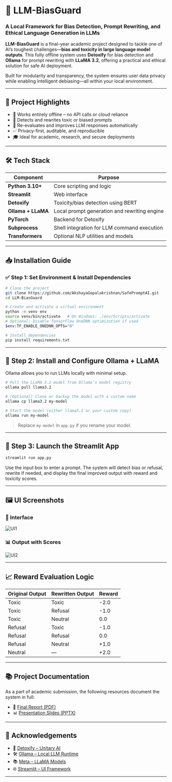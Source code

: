 
# 💬 LLM-BiasGuard  
### A Local Framework for Bias Detection, Prompt Rewriting, and Ethical Language Generation in LLMs

**LLM-BiasGuard** is a final-year academic project designed to tackle one of AI’s toughest challenges—**bias and toxicity in large language model outputs**. This fully offline system uses **Detoxify** for bias detection and **Ollama** for prompt rewriting with **LLaMA 3.2**, offering a practical and ethical solution for safe AI deployment.

Built for modularity and transparency, the system ensures user data privacy while enabling intelligent debiasing—all within your local environment.

---

## 📌 Project Highlights

- 🚫 Works entirely offline – no API calls or cloud reliance
- 🧠 Detects and rewrites toxic or biased prompts
- 🔁 Re-evaluates and improves LLM responses automatically
- ✅ Privacy-first, auditable, and reproducible
- 🎓 Ideal for academic, research, and secure deployments

---

## 🛠 Tech Stack

| Component         | Purpose                                           |
|------------------|---------------------------------------------------|
| **Python 3.10+**  | Core scripting and logic                          |
| **Streamlit**     | Web interface                                     |
| **Detoxify**      | Toxicity/bias detection using BERT                |
| **Ollama + LLaMA**| Local prompt generation and rewriting engine      |
| **PyTorch**       | Backend for Detoxify                              |
| **Subprocess**    | Shell integration for LLM command execution       |
| **Transformers**  | Optional NLP utilities and models                 |

---

## 📥 Installation Guide

### ✅ Step 1: Set Environment & Install Dependencies

```bash
# Clone the project
git clone https://github.com/AkshayaGopalakrishnan/SafePromptAI.git
cd LLM-BiasGuard

# Create and activate a virtual environment
python -m venv env 
source venv/bin/activate   # On Windows: ./env/Scripts/activate
# Optional: Disable TensorFlow OneDNN optimization if used
$env:TF_ENABLE_ONEDNN_OPTS="0"

# Install dependencies
pip install requirements.txt
````

---

## 🦙 Step 2: Install and Configure Ollama + LLaMA

Ollama allows you to run LLMs locally with minimal setup.

```bash
# Pull the LLaMA 3.2 model from Ollama’s model registry
ollama pull llama3.2

# (Optional) Clone or backup the model with a custom name
ollama cp llama3.2 my-model

# Start the model (either llama3.2 or your custom copy)
ollama run my-model
```

> Replace `my-model` in `app.py` if you rename your model.

---

## 🚀 Step 3: Launch the Streamlit App

```bash
streamlit run app.py
```

Use the input box to enter a prompt. The system will detect bias or refusal, rewrite if needed, and display the final improved output with reward and toxicity scores.

---

## 🖼 UI Screenshots

### 📌 Interface

![UI1](assets/ui1.png)

### 📊 Output with Scores

![UI2](assets/ui2.png)

---

## 📈 Reward Evaluation Logic

| Original Output | Rewritten Output | Reward |
| --------------- | ---------------- | ------ |
| Toxic           | Toxic            | -2.0   |
| Toxic           | Refusal          | -1.0   |
| Toxic           | Neutral          | 0.0    |
| Refusal         | Toxic            | -1.0   |
| Refusal         | Refusal          | 0.0    |
| Refusal         | Neutral          | +1.0   |
| Neutral         | —                | +2.0   |

---

## 📚 Project Documentation

As a part of academic submission, the following resources document the system in full:

* 📘 [Final Report (PDF)](./finalised%20report.pdf)
* 📊 [Presentation Slides (PPTX)](./FINAL%20PROJ.pptx)

---

## 🙌 Acknowledgements

* 🧠 [Detoxify – Unitary AI](https://github.com/unitaryai/detoxify)
* 🛠 [Ollama – Local LLM Runtime](https://ollama.com)
* 📚 [Meta – LLaMA Models](https://ai.meta.com/llama/)
* 🌐 [Streamlit – UI Framework](https://streamlit.io)

---

